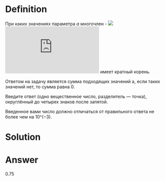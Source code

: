# Definition

При каких значениях параметра *a* многочлен - <img src="https://latex.codecogs.com/gif.latex?O_t=\text { Onset event at time bin } t " />  ![equation](https://latex.codecogs.com/gif.latex?f%28x%29%3Dx%5E3&plus;ax%5E2&plus;3x%20-%201.) имеет кратный корень.

Ответом на задачу является сумма подходящих значений a, если таких значений нет, то сумма равна 0.

Введите ответ (одно вещественное число, разделитель — точка), округлённый до четырех знаков после запятой.

Введенное вами число должно отличаться от правильного ответа не более чем на 10^(−3).

# Solution

# Answer

0.75